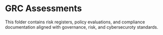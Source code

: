 # GRC Assessments
This folder contains risk registers, policy evaluations, and compliance documentation aligned with governance, risk, and cybersecuroty standards.

